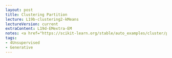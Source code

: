 ```yaml
---
layout: post
title: Clustering Partition
lecture: L19b-clustering2-kMeans
lectureVersion: current
extraContent: L19d-EMextra-EM
notes: <a href="https://scikit-learn.org/stable/auto_examples/cluster/plot_cluster_comparison.html"> compare clusterings </a> 
tags:
- 4Unsupervised
- Generative
---
```

